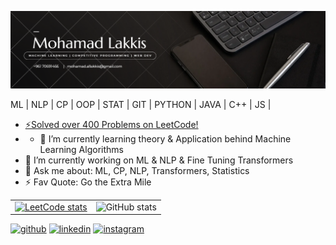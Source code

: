 ![github](/cover.png)

ML | NLP | CP | OOP | STAT | GIT | PYTHON | JAVA | C++ | JS |
- [⚡Solved over 400 Problems on LeetCode!](https://leetcode.com/mohamadlakkis/)
- - 🌱 I’m currently learning theory & Application behind Machine Learning Algorithms
- 🔭 I’m currently working on ML & NLP & Fine Tuning Transformers
- 💬 Ask me about: ML, CP, NLP, Transformers, Statistics
- ⚡ Fav Quote: Go the Extra Mile

<table>
  <tr>
   <td> 
      <a href="https://leetcode.com/mohamadlakkis" onclick="window.open('https://leetcode.com/mohamadlakkis'); return false;">
      <img src = "https://leetcard.jacoblin.cool/mohamadlakkis?" alt="LeetCode stats" href = "https://leetcode.com/mohamadlakkis">
      </a>
    </td>
<!--     <td><img src="https://streak-stats.demolab.com/?user=mohamadlakkis" alt="GitHub streak stats"></td> -->
    <td><img src="https://github-readme-stats.vercel.app/api?username=mohamadlakkis&show_icons=true&count_private=true" alt="GitHub stats"></td>
  </tr>
</table> 



[<img src='https://cdn.jsdelivr.net/npm/simple-icons@3.0.1/icons/github.svg' alt='github' height='40'>](https://github.com/mohamadlakkis)  [<img src='https://cdn.jsdelivr.net/npm/simple-icons@3.0.1/icons/linkedin.svg' alt='linkedin' height='40'>](https://www.linkedin.com/in/mohamadlakkis/)  [<img src='https://cdn.jsdelivr.net/npm/simple-icons@3.0.1/icons/instagram.svg' alt='instagram' height='40'>](https://www.instagram.com/mohamadlakkis_)  
